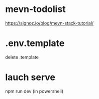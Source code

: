 # mevn-todolist

https://signoz.io/blog/mevn-stack-tutorial/

# .env.template 
delete .template

# lauch serve
npm run dev      (in powershell)
